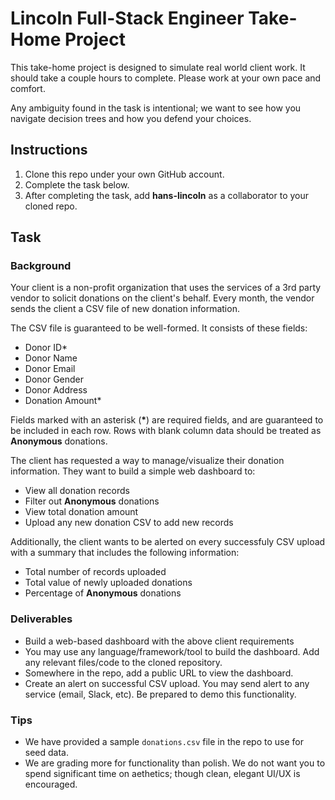 # Lincoln Full-Stack Engineer Take-Home Project

This take-home project is designed to simulate real world client work. It should take a couple hours to complete. Please work at your own pace and comfort.

Any ambiguity found in the task is intentional; we want to see how you navigate decision trees and how you defend your choices.

## Instructions

1. Clone this repo under your own GitHub account.
2. Complete the task below.
3. After completing the task, add **hans-lincoln** as a collaborator to your cloned repo.

## Task 

### Background

Your client is a non-profit organization that uses the services of a 3rd party vendor to solicit donations on the client's behalf. Every month, the vendor sends the client a CSV file of new donation information.

The CSV file is guaranteed to be well-formed. It consists of these fields:

- Donor ID*
- Donor Name
- Donor Email
- Donor Gender
- Donor Address
- Donation Amount*

Fields marked with an asterisk (**\***) are required fields, and are guaranteed to be included in each row. Rows with blank column data should be treated as **Anonymous** donations.

The client has requested a way to manage/visualize their donation information. They want to build a simple web dashboard to:

- View all donation records
- Filter out **Anonymous** donations
- View total donation amount
- Upload any new donation CSV to add new records

Additionally, the client wants to be alerted on every successfuly CSV upload with a summary that includes the following information:

- Total number of records uploaded
- Total value of newly uploaded donations
- Percentage of **Anonymous** donations

### Deliverables

- Build a web-based dashboard with the above client requirements
- You may use any language/framework/tool to build the dashboard. Add any relevant files/code to the cloned repository.
- Somewhere in the repo, add a public URL to view the dashboard.
- Create an alert on successful CSV upload. You may send alert to any service (email, Slack, etc). Be prepared to demo this functionality.

### Tips

- We have provided a sample `donations.csv` file in the repo to use for seed data.
- We are grading more for functionality than polish. We do not want you to spend significant time on aethetics; though clean, elegant UI/UX is encouraged.
